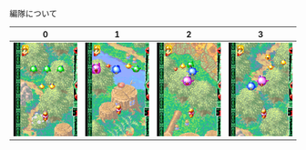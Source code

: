 編隊について

| 0 | 1 | 2 | 3 | 
| ---  |--- | --- | --- |  
| [![test](media/png/form00thumb.png)](00.md) | [![test](media/png/form01thumb.png)](01.md) | [![test](media/png/form02thumb.png)](formations/02.md) | [![test](media/png/form03thumb.png)](formations/03.md) |
